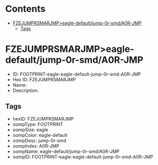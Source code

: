 



Contents
========

* [FZEJUMPRSMARJMP>eagle-default/jump-0r-smd/A0R-JMP](#fzejumprsmarjmpeagle-defaultjump-0r-smda0r-jmp)
	* [Tags](#tags)

# FZEJUMPRSMARJMP>eagle-default/jump-0r-smd/A0R-JMP

- ID: FOOTPRINT-eagle-eagle-default-jump-0r-smd-A0R-JMP
- Hex ID: FZEJUMPRSMARJMP
- Name: 
- Description: 

## Tags

- hexID: FZEJUMPRSMARJMP
- oompType: FOOTPRINT
- oompSize: eagle
- oompColor: eagle-default
- oompDesc: jump-0r-smd
- oompIndex: A0R-JMP
- oompName: eagle-default/jump-0r-smd/A0R-JMP
- oompID: FOOTPRINT-eagle-eagle-default-jump-0r-smd-A0R-JMP
